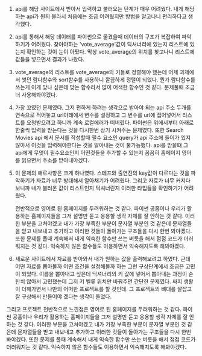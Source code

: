 1. api를 해당 사이트에서 받아서 입력하고 불러오는 단계가 매우 어려웠다. 
    내게 해당하는 api가 뭔지 몰라서 처음에는 조금 어려웠지만 방법을 알고나니 편리하다고 생각했다.
2. api를 통해서 해당 데이터를 파이썬으로 옮겼을때 데이터의 구조가 복잡하여 파악하기가 어려웠다. 
    찾아야하는 'vote_average'값이 딕셔너리에 있는지 리스트에 있는지 확인하는 것이 눈이 아팠다.
    막상 vote_average의 위치를 찾고나니 리스트에 값들을 넣으면서 결과가 나왔다.
3. vote_average의 리스트를 vote_average의 키들로 정렬해야 했는데 어제 과제에서 썻던 람다함수와 sort함수를
    사용하니 깔끔하게 정렬이 되었다. 
    뭔가 람다함수를 쓰는게 이게 맞나 싶은데 맞는 함수라서 많이 어색한 함수인 것 같다.
    문제풀때 조금더 사용해봐야겠다.
4. 가장 꼬였던 문제였다.
    그저 편하게 하려는 생각으로 받아야 되는 api 주소 두개를 연속으로 적어놓고 url아래에서 변수를 설정하고 그 변수를 url에
    집어넣어서 리스트를 요청받으려고 하니까 계속 로컬에러가 떠버렸다. 파이썬은 위에서부터 아래로 한줄씩 입력을 받는다는 것을 
    다시한번 상기 시켜주는 문제였다.
    또한 Search Movies api 에서 문서를 작성할때 필수 요소인 query가 api 주소에 들어가 있지 않아서 이것을 입력해야한다는 것을
    알아내는 것이 불가능했다. api를 받을떄 그 api에게 무엇이 필수요소인지 어떤것들을 추가할 수 있는지 꼼꼼히 홈페이지 영어를 읽으면서
    주소를 받아내야겠다.
5. 이 문제의 애로사항은 크게 하나였다.
    스테프와 출연진의 key값이 다르다는 것을 파악하기가 자료가 너무 방대해서 알아채기가 어려웠다. 
    그리고 자료가 너무 커지다 보니까 내가 불러온 값이 리스트인지 딕셔너린지 이러한 타입들을 확인하기가 어려웠다.

    전반적으로 영어로 된 홈페이지를 두려워하는 것 같다. 
    파이썬 공홈이나 우리가 활용하는 홈페이지들을 그저 설명만 듣고 응용할 생각 자체를 잘 안하는 것 같다. 이러한 부분을 고쳐야겠고
    내가 가장 부족한 부분이 문자열 부분인 것 같은데 문자열들을 받고 내보내고 추가하고 이러한 것들이 돌아가는 구조들을 다시 한번 봐야겠다.
    또한 문제를 풀때 계속해서 내게 익숙한 함수만 쓰는 버릇을 해서 점점 코드가 더러워지는 것 같다. 
    익숙하지 않은 함수들도 이용하면서 익숙해지도록 해봐야겠다.
6. 새로운 사이트에서 자료를 받아와서 내가 원하는 값을 출력해보려고 하였다. 
    근데 어떤 자료를 뽑아볼까 어떤 조건을 설정해볼까 하는 그런 구상단계에서 조금은 고민이 되었다.
    이름을 뽑아내고 싶은데 딕셔너리의 키 값에 넣어서 뽑아내는 과정이 순탄치 않아서 고민했는데 
    그저 키 벨류 위치만 바꿔주면 간단한 문제였다. 
    싸피 생활이 더해가면서 나만의 어떠한 프로젝트를 할 것인데. 그 프로젝트의 뼈대를 잘잡고 잘 구상해서 
    만들어야 겠다는 생각이 들었다.


그리고 프로젝트 전반적으로 느낀점은 영어로 된 홈페이지를 두려워하는 것 같다. 
파이썬 공홈이나 우리가 활용하는 홈페이지들을 그저 설명만 듣고 응용할 생각 자체를 잘 안하는 것 같다. 이러한 부분을 고쳐야겠고
내가 가장 부족한 부분이 문자열 부분인 것 같은데 문자열들을 받고 내보내고 추가하고 이러한 것들이 돌아가는 구조들을 다시 한번 봐야겠다.
또한 문제를 풀때 계속해서 내게 익숙한 함수만 쓰는 버릇을 해서 점점 코드가 더러워지는 것 같다. 
익숙하지 않은 함수들도 이용하면서 익숙해지도록 해봐야겠다.